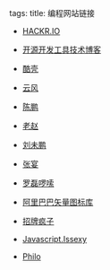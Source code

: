 tags: 
title: 编程网站链接

+ [HACKR.IO](http://hackr.io/)

+ [开源开发工具技术博客](http://www.hellogcc.org/)

+ [酷壳](http://coolshell.cn/)

+ [云风](http://blog.codingnow.com/)

+ [陈鹏](http://chenpeng.info/)

+ [老赵](http://blog.zhaojie.me/)

+ [刘未鹏](http://mindhacks.cn/)

+ [张宴](http://zyan.cc/)

+ [罗磊啰嗦](https://luolei.org/)

+ [阿里巴巴矢量图标库](http://www.iconfont.cn/)

+ [招牌疯子](http://blog.buaa.us/)

+ [Javascript.Issexy](http://javascriptissexy.com/)

+ [Philo](http://www.philo.top/)